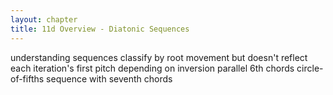 ```yaml
---
layout: chapter
title: 11d Overview - Diatonic Sequences
---
```


understanding sequences
    classify by root movement but doesn't reflect each iteration's first pitch depending on inversion
parallel 6th chords
circle-of-fifths sequence with seventh chords
